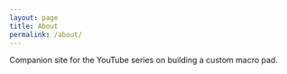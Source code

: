 ```yaml
---
layout: page
title: About
permalink: /about/
---
```


Companion site for the YouTube series on building a custom macro pad.
